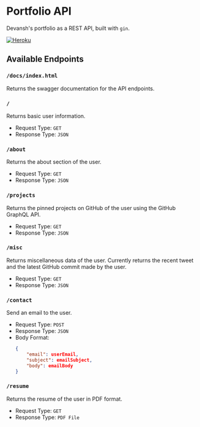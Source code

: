 # Portfolio API
Devansh's portfolio as a REST API, built with `gin`.

[![Heroku](https://github.com/Devansh3712/portfolio/actions/workflows/heroku.yml/badge.svg)](https://github.com/Devansh3712/portfolio/actions/workflows/heroku.yml)

## Available Endpoints

### `/docs/index.html`
Returns the swagger documentation for the API endpoints.

### `/`
Returns basic user information.
- Request Type: `GET`
- Response Type: `JSON`

### `/about`
Returns the about section of the user.
- Request Type: `GET`
- Response Type: `JSON`

### `/projects`
Returns the pinned projects on GitHub of the user using the GitHub GraphQL API.
- Request Type: `GET`
- Response Type: `JSON`

### `/misc`
Returns miscellaneous data of the user. Currently returns the recent tweet and the latest GitHub commit made by the user.
- Request Type: `GET`
- Response Type: `JSON`

### `/contact`
Send an email to the user.
- Request Type: `POST`
- Response Type: `JSON`
- Body Format:
    ```json
    {
        "email": userEmail,
        "subject": emailSubject,
        "body": emailBody
    }
    ```

### `/resume`
Returns the resume of the user in PDF format.
- Request Type: `GET`
- Response Type: `PDF File`
